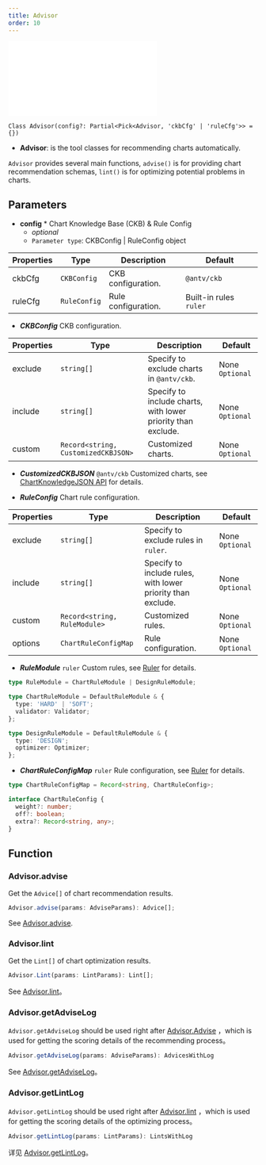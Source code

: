 ```yaml
---
title: Advisor
order: 10
---
```


<embed src='@/docs/common/style.md'></embed>


```sign
Class Advisor(config?: Partial<Pick<Advisor, 'ckbCfg' | 'ruleCfg'>> = {})
```

* **Advisor**: is the tool classes for recommending charts automatically.

`Advisor` provides several main functions, `advise()` is for providing chart recommendation schemas,  `lint()` is for optimizing potential problems in charts.

## Parameters

* **config** * Chart Knowledge Base (CKB) & Rule Config
  * _optional_
  * `Parameter type`: CKBConfig | RuleConfig object

| Properties | Type         | Description         | Default                |
| ---------- | ------------ | ------------------- | ---------------------- |
| ckbCfg     | `CKBConfig`  | CKB configuration.  | `@antv/ckb`            |
| ruleCfg    | `RuleConfig` | Rule configuration. | Built-in rules `ruler` |


* _**CKBConfig**_ CKB configuration.

| Properties | Type                                | Description                                                  | Default         |
| ---------- | ----------------------------------- | ------------------------------------------------------------ | --------------- |
| exclude    | `string[]`                          | Specify to exclude charts in `@antv/ckb`.                    | None `Optional` |
| include    | `string[]`                          | Specify to include charts, with lower priority than exclude. | None `Optional` |
| custom     | `Record<string, CustomizedCKBJSON>` | Customized charts.                                           | None `Optional` |

* _**CustomizedCKBJSON**_ `@antv/ckb` Customized charts, see [ChartKnowledgeJSON API](./ckb/CKBJson#parameters) for details.


* _**RuleConfig**_ Chart rule configuration.

| Properties | Type                         | Description                                                 | Default         |
| ---------- | ---------------------------- | ----------------------------------------------------------- | --------------- |
| exclude    | `string[]`                   | Specify to exclude rules in `ruler`.                        | None `Optional` |
| include    | `string[]`                   | Specify to include rules, with lower priority than exclude. | None `Optional` |
| custom     | `Record<string, RuleModule>` | Customized rules.                                           | None `Optional` |
| options    | `ChartRuleConfigMap`         | Rule configuration.                                         | None `Optional` |

* _**RuleModule**_ `ruler` Custom rules, see [Ruler](./Ruler.en.md) for details.

```ts
type RuleModule = ChartRuleModule | DesignRuleModule;

type ChartRuleModule = DefaultRuleModule & {
  type: 'HARD' | 'SOFT';
  validator: Validator;
};

type DesignRuleModule = DefaultRuleModule & {
  type: 'DESIGN';
  optimizer: Optimizer;
};
```

* _**ChartRuleConfigMap**_ `ruler` Rule configuration, see [Ruler](./Ruler.en.md) for details.

```ts
type ChartRuleConfigMap = Record<string, ChartRuleConfig>;

interface ChartRuleConfig {
  weight?: number;
  off?: boolean;
  extra?: Record<string, any>;
}
```

## Function

### Advisor.advise

Get the `Advice[]` of chart recommendation results.

```ts
Advisor.advise(params: AdviseParams): Advice[];
```

See [Advisor.advise](./Advisor-advise.en.md).


### Advisor.lint

Get the `Lint[]` of chart optimization results.

```ts
Advisor.Lint(params: LintParams): Lint[];
```

See [Advisor.lint](./Advisor-lint.en.md)。

### Advisor.getAdviseLog

`Advisor.getAdviseLog` should be used right after [Advisor.Advise](./Advisor-advise.en.md) ，which is used for getting the scoring details of the recommending process。

```ts
Advisor.getAdviseLog(params: AdviseParams): AdvicesWithLog
```

See [Advisor.getAdviseLog](./Advisor-getAdviseLog.en.md)。


### Advisor.getLintLog

`Advisor.getLintLog` should be used right after [Advisor.lint](./Advisor-lint.en.md) ，which is used for getting the scoring details of the optimizing process。

```ts
Advisor.getLintLog(params: LintParams): LintsWithLog
```

详见 [Advisor.getLintLog](./Advisor-getLintLog.en.md)。
